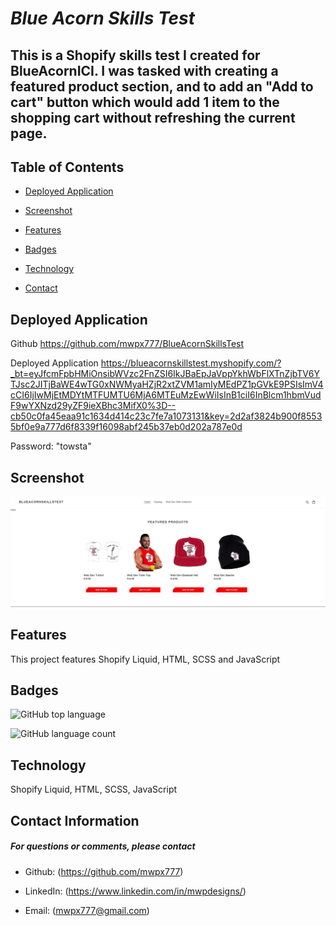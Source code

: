 

# *Blue Acorn Skills Test*  
##  This is a Shopify skills test I created for BlueAcornICI.  I was tasked with creating a featured product section, and to add an "Add to cart" button which would add 1 item to the shopping cart without refreshing the current page.  

## **Table of Contents**

* [Deployed Application](#deployed-application)

* [Screenshot](#screenshot)

* [Features](#features)

* [Badges](#badges)

* [Technology](#technology)

* [Contact](#contact-information)

## **Deployed Application**
Github 
https://github.com/mwpx777/BlueAcornSkillsTest



Deployed Application
https://blueacornskillstest.myshopify.com/?_bt=eyJfcmFpbHMiOnsibWVzc2FnZSI6IkJBaEpJaVppYkhWbFlXTnZjbTV6YTJsc2JITjBaWE4wTG0xNWMyaHZjR2xtZVM1amIyMEdPZ1pGVkE9PSIsImV4cCI6IjIwMjEtMDYtMTFUMTU6MjA6MTEuMzEwWiIsInB1ciI6InBlcm1hbmVudF9wYXNzd29yZF9ieXBhc3MifX0%3D--cb50c0fa45eaa91c1634d414c23c7fe7a1073131&key=2d2af3824b900f85535bf0e9a777d6f8339f16098abf245b37eb0d202a787e0d

Password: "towsta"

## **Screenshot**
![screenshot](screenshot.png)



## **Features**
This project features Shopify Liquid, HTML, SCSS and JavaScript



## **Badges**

![GitHub top language](https://img.shields.io/github/languages/top/mwpx777/Social-Network-API?style=plastic)

![GitHub language count](https://img.shields.io/github/languages/count/mwpx777/Social-Network-API)


## **Technology**
Shopify Liquid, HTML, SCSS, JavaScript



## **Contact Information**
##### For questions or comments, please contact

* Github: (https://github.com/mwpx777)

* LinkedIn: (https://www.linkedin.com/in/mwpdesigns/)

* Email: (mwpx777@gmail.com)

